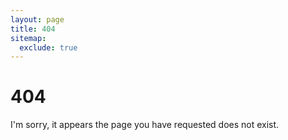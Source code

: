 ```yaml
---
layout: page
title: 404
sitemap:
  exclude: true
---
```


# 404

I'm sorry, it appears the page you have requested does not exist.